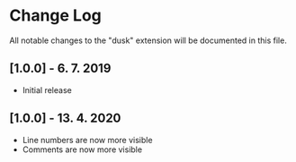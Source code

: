 # Change Log

All notable changes to the "dusk" extension will be documented in this file.

## [1.0.0] - 6. 7. 2019

-   Initial release

## [1.0.0] - 13. 4. 2020

- Line numbers are now more visible
- Comments are now more visible